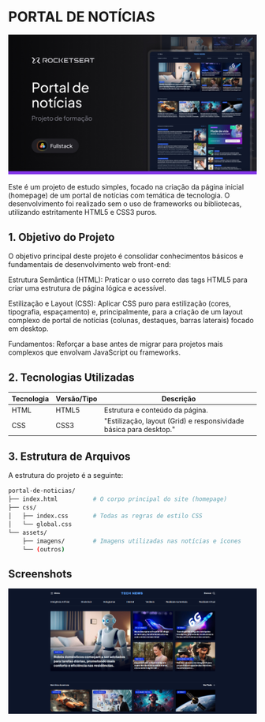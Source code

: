 # PORTAL DE NOTÍCIAS

![Thumbnail do Projeto](assets/Thumbnail.jpg)

Este é um projeto de estudo simples, focado na criação da página inicial (homepage) de um portal de notícias com temática de tecnologia. O desenvolvimento foi realizado sem o uso de frameworks ou bibliotecas, utilizando estritamente HTML5 e CSS3 puros.

## 1. Objetivo do Projeto

O objetivo principal deste projeto é consolidar conhecimentos básicos e fundamentais de desenvolvimento web front-end:

Estrutura Semântica (HTML): Praticar o uso correto das tags HTML5 para criar uma estrutura de página lógica e acessível.

Estilização e Layout (CSS): Aplicar CSS puro para estilização (cores, tipografia, espaçamento) e, principalmente, para a criação de um layout complexo de portal de notícias (colunas, destaques, barras laterais) focado em desktop.

Fundamentos: Reforçar a base antes de migrar para projetos mais complexos que envolvam JavaScript ou frameworks.

## 2. Tecnologias Utilizadas

| Tecnologia | Versão/Tipo | Descrição                                                          |
| ---------- | ----------- | ------------------------------------------------------------------ |
| HTML       | HTML5       | Estrutura e conteúdo da página.                                    |
| CSS        | CSS3        | "Estilização, layout (Grid) e responsividade básica para desktop." |

## 3. Estrutura de Arquivos

A estrutura do projeto é a seguinte:

```bash
portal-de-noticias/
├── index.html          # O corpo principal do site (homepage)
├── css/
│   ├── index.css       # Todas as regras de estilo CSS
│   └── global.css
└── assets/
    ├── imagens/        # Imagens utilizadas nas notícias e ícones
    └── (outros)
```

## Screenshots

![Screenshot Home Page](assets/screenshot.png)
